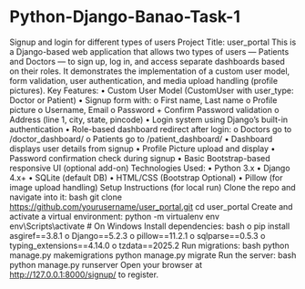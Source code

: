 # Python-Django-Banao-Task-1
Signup and login for different types of users
Project Title: user_portal
This is a Django-based web application that allows two types of users — Patients and Doctors — to sign up, log in, and access separate dashboards based on their roles. It demonstrates the implementation of a custom user model, form validation, user authentication, and media upload handling (profile pictures).
Key Features:
•	Custom User Model (CustomUser with user_type: Doctor or Patient)
•	Signup form with:
o	First name, Last name
o	Profile picture
o	Username, Email
o	Password + Confirm Password validation
o	Address (line 1, city, state, pincode)
•	 Login system using Django’s built-in authentication
•	 Role-based dashboard redirect after login:
o	Doctors go to /doctor_dashboard/
o	Patients go to /patient_dashboard/
•	Dashboard displays user details from signup
•	Profile Picture upload and display
•	Password confirmation check during signup
•	Basic Bootstrap-based responsive UI (optional add-on)
Technologies Used:
•	Python 3.x
•	Django 4.x+
•	SQLite (default DB)
•	HTML/CSS (Bootstrap Optional)
•	Pillow (for image upload handling)
 Setup Instructions (for local run)
Clone the repo and navigate into it:
bash
git clone https://github.com/yourusername/user_portal.git
cd user_portal
Create and activate a virtual environment:
python -m virtualenv env
env\Scripts\activate        # On Windows
Install dependencies:
bash
o	pip install asgiref==3.8.1
o	Django==5.2.3
o	pillow==11.2.1
o	sqlparse==0.5.3
o	typing_extensions==4.14.0
o	tzdata==2025.2
Run migrations:
bash
python manage.py makemigrations
python manage.py migrate
Run the server:
bash
python manage.py runserver
Open your browser at http://127.0.0.1:8000/signup/ to register.

